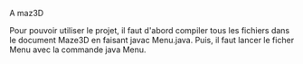 A maz3D

Pour pouvoir utiliser le projet, il faut d'abord compiler tous les fichiers dans le document Maze3D en faisant javac Menu.java.
Puis, il faut lancer le ficher Menu avec la commande java Menu.
